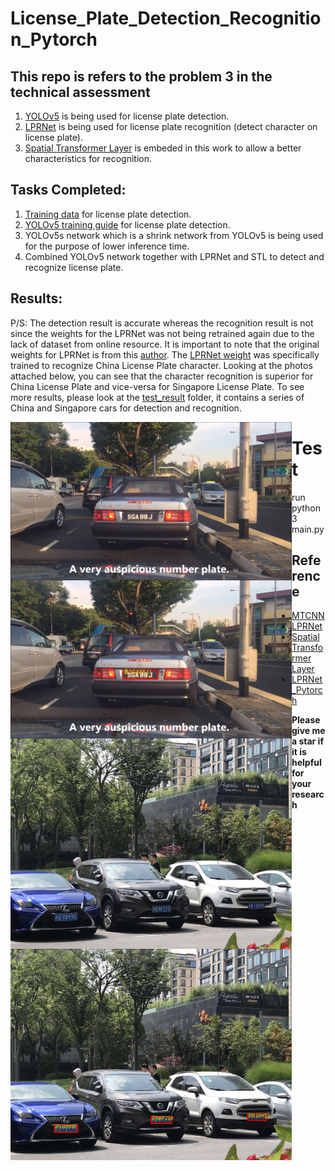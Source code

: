 # License_Plate_Detection_Recognition_Pytorch
## This repo is refers to the problem 3 in the technical assessment
1) [YOLOv5](https://github.com/ultralytics/yolov5) is being used for license plate detection. 
2) [LPRNet](https://arxiv.org/abs/1806.10447) is being used for license plate recognition (detect character on license plate).
3) [Spatial Transformer Layer](https://arxiv.org/abs/1506.02025) is embeded in this work to allow a better characteristics for recognition.

## Tasks Completed:
1) [Training data](https://www.kaggle.com/andrewmvd/car-plate-detection) for license plate detection.
2) [YOLOv5 training guide](https://github.com/ultralytics/yolov5/wiki/Train-Custom-Data) for license plate detection.
3) YOLOv5s network which is a shrink network from YOLOv5 is being used for the purpose of lower inference time.
4) Combined YOLOv5 network together with LPRNet and STL to detect and recognize license plate.



## Results:
P/S: The detection result is accurate whereas the recognition result is not since the weights for the LPRNet was not being retrained again due to the lack of dataset from online resource. It is important to note that the original weights for LPRNet is from this [author](https://github.com/xuexingyu24/License_Plate_Detection_Pytorch). The [LPRNet weight](https://github.com/xuexingyu24/License_Plate_Detection_Pytorch/blob/master/LPRNet/weights/Final_LPRNet_model.pth) was specifically trained to recognize China License Plate character. Looking at the photos attached below, you can see that the character recognition is superior for China License Plate and vice-versa for Singapore License Plate. To see more results, please look at the [test_result](https://github.com/ziimiin14/License_Plate_Detection_Recognition/tree/master/test_result) folder, it contains a series of China and Singapore cars for detection and recognition.

<img src="test/SGcar_1.jpg"  width="450" style="float: left;"> <img src="test_result/detected_SGcar_1.jpg"  width="450" style="float: left;">
<img src="test/1.jpg"  width="450" style="float: left;"> <img src="test_result/detected_1.jpg"  width="450" style="float: left;">



# Test
* run python3 main.py 

## Reference
* [MTCNN](https://arxiv.org/abs/1604.02878v1)
* [LPRNet](https://arxiv.org/abs/1806.10447)
* [Spatial Transformer Layer](https://arxiv.org/abs/1506.02025)
* [LPRNet_Pytorch](https://github.com/sirius-ai/LPRNet_Pytorch)

**Please give me a star if it is helpful for your research**
